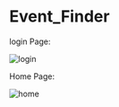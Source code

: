 # Event_Finder
login Page:

![login](https://user-images.githubusercontent.com/97871145/236895160-744115cf-b823-4597-aca9-79568b40ddff.png)


Home Page:

![home](https://user-images.githubusercontent.com/97871145/236895562-5f6a0e96-7607-4b58-a1ca-0e78f9fcbc63.png)
